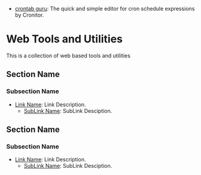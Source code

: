 <!-- ======================================== webtools.md Start ======================================== -->

- [crontab guru](https://crontab.guru/): The quick and simple editor for cron schedule expressions by Cronitor.
<!-- ------------------------------ Intro Start ------------------------------ -->

# Web Tools and Utilities

This is a collection of web based tools and utilities 

<!-- ------------------------------ Intro End ------------------------------ -->


<!-- ------------------------------ Section Start ------------------------------ -->

## Section Name

<!-- ++++++++++++++++++++ Subsection Start ++++++++++++++++++++ -->

### Subsection Name
* [Link Name](): Link Description.
  - [SubLink Name](https://www.google.com/): SubLink Desciption.

<!-- ++++++++++++++++++++ Subsection End ++++++++++++++++++++ -->

<!-- ------------------------------ Section End ------------------------------ -->


<!-- ------------------------------ Section Start ------------------------------ -->

## Section Name

<!-- ++++++++++++++++++++ Subsection Start ++++++++++++++++++++ -->

### Subsection Name
* [Link Name](): Link Description.
  - [SubLink Name](https://www.google.com/): SubLink Desciption.

<!-- ++++++++++++++++++++ Subsection End ++++++++++++++++++++ -->

<!-- ------------------------------ Section End ------------------------------ -->


<!-- ------------------------------ Outro Start ------------------------------ -->

<!-- ------------------------------ Outro End ------------------------------ -->


<!-- ======================================== webtools.md end ======================================== -->
